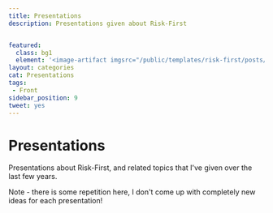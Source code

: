 ```yaml
---
title: Presentations
description: Presentations given about Risk-First


featured: 
  class: bg1
  element: '<image-artifact imgsrc="/public/templates/risk-first/posts/presentation.svg">Presentations</image-artifact>'
layout: categories
cat: Presentations
tags:
 - Front
sidebar_position: 9
tweet: yes
---
```


# Presentations

Presentations about Risk-First, and related topics that I've given over the last few years.  

Note - there is some repetition here, I don't come up with completely new ideas for each presentation!

<TagList filter="presentations" />